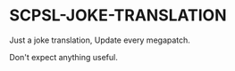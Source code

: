 # SCPSL-JOKE-TRANSLATION
Just a joke translation, Update every megapatch.

Don't expect anything useful.
